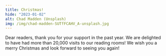 ```yaml
---
title: Christmas!
hide: "2023-01-02"
alt: Chad Madden (Unsplash)
img: /img/chad-madden-SUTfFCAHV_A-unsplash.jpg
---
```


Dear readers, thank you for your support in the past year. We are delighted to
have had more than 20,000 visits to our reading rooms! We wish you a merry
Christmas and look forward to seeing you again!

